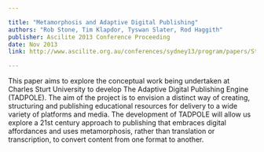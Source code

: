 ```yaml
---

title: "Metamorphosis and Adaptive Digital Publishing"
authors: "Rob Stone, Tim Klapdor, Tyswan Slater, Rod Haggith"
publisher: Ascilite 2013 Conference Proceeding
date: Nov 2013
link: http://www.ascilite.org.au/conferences/sydney13/program/papers/Stone.php

---
```


This paper aims to explore the conceptual work being undertaken at Charles Sturt University to develop The Adaptive Digital Publishing Engine (TADPOLE). The aim of the project is to envision a distinct way of creating, structuring and publishing educational resources for delivery to a wide variety of platforms and media. The development of TADPOLE will allow us explore a 21st century approach to publishing that embraces digital affordances and uses metamorphosis, rather than translation or transcription, to convert content from one format to another.